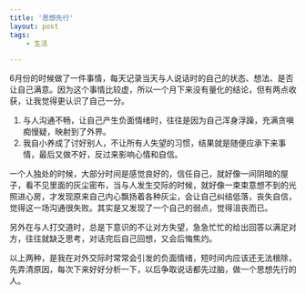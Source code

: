 ```yaml
---
title: '思想先行' 
layout: post
tags:
    - 生活

---
```


6月份的时候做了一件事情，每天记录当天与人说话时的自己的状态、想法、是否让自己满意。因为这个事情比较虚，所以一个月下来没有量化的结论，但有两点收获，让我觉得更认识了自己一分。  

1. 与人沟通不畅，让自己产生负面情绪时，往往是因为自己浑身浮躁，充满贪嗔痴慢疑，映射到了外界。  
2. 我自小养成了讨好别人，不让所有人失望的习惯，结果就是随便应承下来事情，最后又做不好，反过来影响心情和自信。  

一个人独处的时候，大部分时间是感觉良好的，信任自己，就好像一间阴暗的屋子，看不见里面的灰尘密布，当与人发生交际的时候，就好像一束束意想不到的光照进心房，才发现原来自己内心飘扬着各种灰尘，会让自己纠结低落，丧失自信，觉得这一场沟通很失败。其实是又发现了一个自己的弱点，觉得沮丧而已。  


另外在与人打交道时，总是下意识的不让对方失望，急急忙忙的给出回答以满足对方，往往就缺乏思考，对话完后自己回想，又会后悔焦灼。  


以上两种，是我在对外交际时常常会引发的负面情绪，短时间内应该还无法根除，先弄清原因，每次下来好好分析一下，以后争取说话都先过脑，做一个思想先行的人。  

